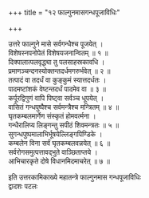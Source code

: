 +++
title = "१२ फाल्गुनमासगन्धपूजाविधिः"

+++
  
उत्तरे फाल्गुने मासे सर्वगन्धैश्च पूजयेत् ।  
विशेषस्नपनोपेतं विशेषयजनान्वितम् ॥ १ ॥  
दिक्पालात्पलवृद्ध्या तु पलसाहस्रकावधि ।  
प्रमाणञ्चन्दनस्योक्तन्तदर्धमगरुर्भवेत् ॥ २ ॥  
तत्पादं वा तदर्धं वा कुङ्कुमं स्यात्तदर्धतः ।  
पादमष्टांशकं वेष्टन्तदर्धं पादमेव वा ॥ ३ ॥  
कर्पूरद्विगुणं वापि पिष्ट्वा सर्वञ्च धूपयेत् ।  
वासितं गन्धपुष्पैश्च सर्वमन्त्रैश्च मन्त्रितम् ॥ ४ ॥  
घृतकम्बलमार्गेण संस्कृतं होमवर्त्मना ।  
गन्धैरालिप्य लिङ्गन्तु सपीठं शिवमन्त्रतः ॥ ५ ॥  
सुगन्धपुष्पमालाभिर्भूषयेल्लिङ्गपिण्डिके ।  
कम्बलेन विना सर्वं घृतकम्बलवन्नयेत् ॥ ६ ॥  
सर्वरोगसमुत्पत्तावद्भुते वाञ्छिताप्तये ।  
आभिचारकृते दोषे विधानमिदमाचरेत् ॥ ७ ॥  
  
इति उत्तरकामिकाख्ये महातन्त्रे फाल्गुनमास गन्धपूजाविधिः   
द्वादशः पटलः  
  
  
  